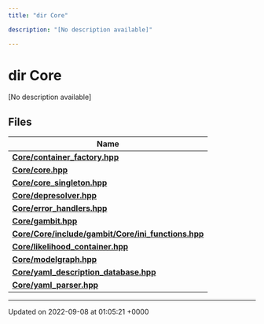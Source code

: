 ```yaml
---
title: "dir Core"

description: "[No description available]"

---
```


# dir Core

[No description available]

## Files

| Name           |
| -------------- |
| **[Core/container_factory.hpp](/documentation/code/files/container__factory_8hpp/)**  |
| **[Core/core.hpp](/documentation/code/files/core_8hpp/)**  |
| **[Core/core_singleton.hpp](/documentation/code/files/core__singleton_8hpp/)**  |
| **[Core/depresolver.hpp](/documentation/code/files/depresolver_8hpp/)**  |
| **[Core/error_handlers.hpp](/documentation/code/files/error__handlers_8hpp/)**  |
| **[Core/gambit.hpp](/documentation/code/files/gambit_8hpp/)**  |
| **[Core/Core/include/gambit/Core/ini_functions.hpp](/documentation/code/files/core_2include_2gambit_2core_2ini__functions_8hpp/)**  |
| **[Core/likelihood_container.hpp](/documentation/code/files/likelihood__container_8hpp/)**  |
| **[Core/modelgraph.hpp](/documentation/code/files/modelgraph_8hpp/)**  |
| **[Core/yaml_description_database.hpp](/documentation/code/files/yaml__description__database_8hpp/)**  |
| **[Core/yaml_parser.hpp](/documentation/code/files/yaml__parser_8hpp/)**  |






-------------------------------

Updated on 2022-09-08 at 01:05:21 +0000
